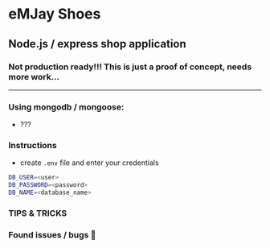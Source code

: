 # eMJay Shoes

## Node.js / express shop application

### Not production ready!!! This is just a proof of concept, needs more work...

---

### Using mongodb / mongoose:

-   ???

### Instructions

-   create `.env` file and enter your credentials

```bash
DB_USER=<user>
DB_PASSWORD=<password>
DB_NAME=<database_name>
```

### TIPS & TRICKS

### Found issues / bugs 🐛
